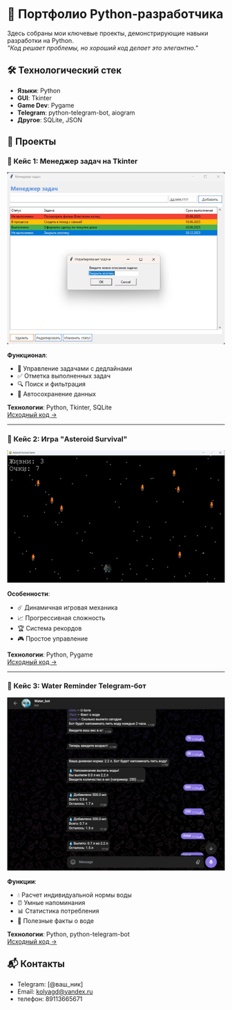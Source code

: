 # 🚀 Портфолио Python-разработчика

Здесь собраны мои ключевые проекты, демонстрирующие навыки разработки на Python.  
*"Код решает проблемы, но хороший код делает это элегантно."*

## 🛠 Технологический стек
- **Языки**: Python 
- **GUI**: Tkinter
- **Game Dev**: Pygame
- **Telegram**: python-telegram-bot, aiogram
- **Другое**: SQLite, JSON

## 📂 Проекты

### 🎯 Кейс 1: Менеджер задач на Tkinter
![Скриншот приложения](/images/функционал.jpg)

**Функционал**:
- 📅 Управление задачами с дедлайнами
- ✅ Отметка выполненных задач
- 🔍 Поиск и фильтрация
- 💾 Автосохранение данных

**Технологии**: Python, Tkinter, SQLite  
[Исходный код →](https://github.com/Dema267/tkinter_application)

---

### 🚀 Кейс 2: Игра "Asteroid Survival"
![Скриншот игры](/images/астероид.png)

**Особенности**:
- ☄️ Динамичная игровая механика
- 📈 Прогрессивная сложность
- 🏆 Система рекордов
- 🎮 Простое управление

**Технологии**: Python, Pygame  
[Исходный код →](https://github.com/Dema267/asteroid)

---

### 🤖 Кейс 3: Water Reminder Telegram-бот
![Скриншот бота](/images/работа.jpg)

**Функции**:
- 💧 Расчет индивидуальной нормы воды
- ⏰ Умные напоминания
- 📊 Статистика потребления
- 🧠 Полезные факты о воде

**Технологии**: Python, python-telegram-bot  
[Исходный код →](https://github.com/Dema267/water_bot)

## 📬 Контакты
- Telegram: [@ваш_ник]
- Email: kolyagd@yandex.ru
- телефон: 89113665671

